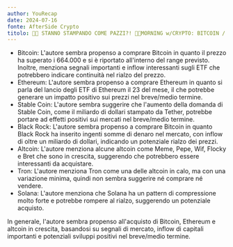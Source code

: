 ```yaml
---
author: YouRecap
date: 2024-07-16
fonte: AfterSide Crypto
titolo: 🚨🧨 STANNO STAMPANDO COME PAZZI?! 🧨🚨MORNING w/CRYPTO: BITCOIN / ALTCOINS [time sensitive]
---
```


- Bitcoin: L'autore sembra propenso a comprare Bitcoin in quanto il prezzo ha superato i 664.000 e si è riportato all'interno del range previsto. Inoltre, menziona segnali importanti e inflow interessanti sugli ETF che potrebbero indicare continuità nel rialzo del prezzo.
- Ethereum: L'autore sembra propenso a comprare Ethereum in quanto si parla del lancio degli ETF di Ethereum il 23 del mese, il che potrebbe generare un impatto positivo sui prezzi nel breve/medio termine.
- Stable Coin: L'autore sembra suggerire che l'aumento della domanda di Stable Coin, come il miliardo di dollari stampato da Tether, potrebbe portare ad effetti positivi sui mercati nel breve/medio termine.
- Black Rock: L'autore sembra propenso a comprare Bitcoin in quanto Black Rock ha inserito ingenti somme di denaro nel mercato, con inflow di oltre un miliardo di dollari, indicando un potenziale rialzo dei prezzi.
- Altcoin: L'autore menziona alcune altcoin come Meme, Pepe, Wif, Flocky e Bret che sono in crescita, suggerendo che potrebbero essere interessanti da acquistare.
- Tron: L'autore menziona Tron come una delle altcoin in calo, ma con una variazione minima, quindi non sembra suggerire né comprare né vendere.
- Solana: L'autore menziona che Solana ha un pattern di compressione molto forte e potrebbe rompere al rialzo, suggerendo un potenziale acquisto.

In generale, l'autore sembra propenso all'acquisto di Bitcoin, Ethereum e altcoin in crescita, basandosi su segnali di mercato, inflow di capitali importanti e potenziali sviluppi positivi nel breve/medio termine.
